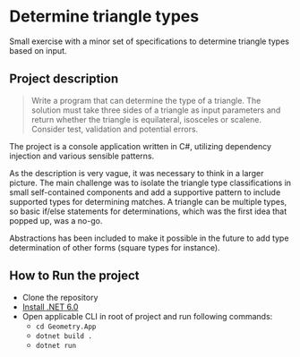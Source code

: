 # Determine triangle types
Small exercise with a minor set of specifications to determine triangle types based on input.

## Project description
> Write a program that can determine the type of a triangle.
The solution must take three sides of a triangle as input parameters and return whether the triangle is equilateral, isosceles or scalene. Consider test, validation and potential errors.

The project is a console application written in C#, utilizing dependency injection and various sensible patterns.

As the description is very vague, it was necessary to think in a larger picture. The main challenge was to isolate the triangle type classifications in small self-contained components and add a supportive pattern to include supported types for determining matches. A triangle can be multiple types, so basic if/else statements for determinations, which was the first idea that popped up, was a no-go.

Abstractions has been included to make it possible in the future to add type determination of other forms (square types for instance). 

## How to Run the project
- Clone the repository
- [Install .NET 6.0](https://aka.ms/dotnet-download)
- Open applicable CLI in root of project and run following commands:
  - `cd Geometry.App`
  - `dotnet build .`
  - `dotnet run`
